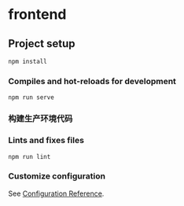 # frontend

## Project setup
```
npm install
```

### Compiles and hot-reloads for development
```
npm run serve
```

### 构建生产环境代码

### Lints and fixes files
```
npm run lint
```

### Customize configuration
See [Configuration Reference](https://cli.vuejs.org/config/).
